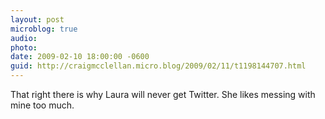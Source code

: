 ```yaml
---
layout: post
microblog: true
audio: 
photo: 
date: 2009-02-10 18:00:00 -0600
guid: http://craigmcclellan.micro.blog/2009/02/11/t1198144707.html
---
```

That right there is why Laura will never get Twitter.  She likes messing with mine too much.
